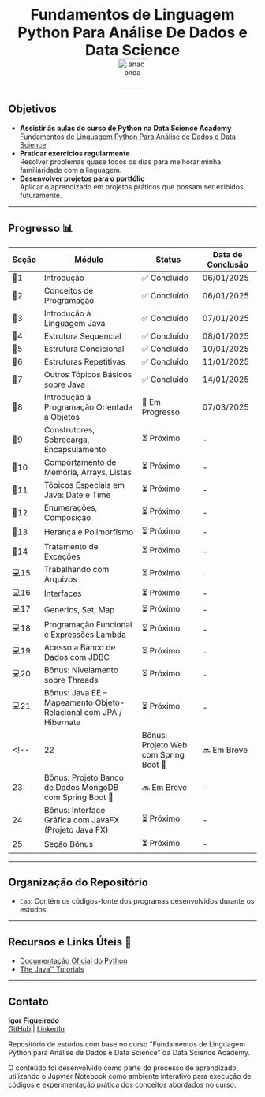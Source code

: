 <p align="center"> <strong style="font-size: 30px;">Fundamentos de Linguagem Python Para Análise De Dados e Data Science</strong> <br> <a href="https://skillicons.dev"> <img src="https://skillicons.dev/icons?i=py" alt="anaconda" width="60" height="60"> </a> </p>

## Objetivos  
- **Assistir às aulas do curso de Python na Data Science Academy**  
  [Fundamentos de Linguagem Python Para Análise de Dados e Data Science]([https://www.udemy.com/course/java-curso-completo/](https://www.datascienceacademy.com.br/course/fundamentos-de-linguagem-python-para-analise-de-dados-e-data-science))  
- **Praticar exercícios regularmente**  
  Resolver problemas quase todos os dias para melhorar minha familiaridade com a linguagem.  
- **Desenvolver projetos para o portfólio**  
  Aplicar o aprendizado em projetos práticos que possam ser exibidos futuramente.

---

## Progresso 📊  

| Seção | Módulo                                                              | Status       | Data de Conclusão |  
|-------|---------------------------------------------------------------------|--------------|--------------------|  
| 🧱1     | Introdução                                                          | ✅ Concluído | 06/01/2025        |  
| 🧱2     | Conceitos de Programação                                            | ✅ Concluído | 06/01/2025        |  
| 🧱3     | Introdução à Linguagem Java                                         | ✅ Concluído | 07/01/2025              |  
| 🧱4     | Estrutura Sequencial                                                | ✅ Concluído   | 08/01/2025               
| 🧱5     | Estrutura Condicional                                               | ✅ Concluído  | 10/01/2025               
| 🧱6     | Estruturas Repetitivas                                              | ✅ Concluído   | 11/01/2025               
| 💾7     | Outros Tópicos Básicos sobre Java                                   | ✅ Concluído  | 14/01/2025                
| 💾8     | Introdução à Programação Orientada a Objetos                        | 🔄 Em Progresso   | 07/03/2025          |  
| 💾9     | Construtores, Sobrecarga, Encapsulamento                            | ⏳ Próximo   | -                |  
| 💾10    | Comportamento de Memória, Arrays, Listas                            | ⏳ Próximo   | -                |  
| 💾11    | Tópicos Especiais em Java: Date e Time                              | ⏳ Próximo   | -                |  
| 💾12    | Enumerações, Composição                                             | ⏳ Próximo   | -                |  
| 💾13    | Herança e Polimorfismo                                              | ⏳ Próximo   | -                |  
| 💾14    | Tratamento de Exceções                                              | ⏳ Próximo   | -                |  
| 💻15    | Trabalhando com Arquivos                                            | ⏳ Próximo   | -                |  
| 💻16    | Interfaces                                                          | ⏳ Próximo   | -                |  
| 💻17    | Generics, Set, Map                                                  | ⏳ Próximo   | -                |  
| 💻18    | Programação Funcional e Expressões Lambda                           | ⏳ Próximo   | -                |  
| 💻19    | Acesso a Banco de Dados com JDBC                                    | ⏳ Próximo   | -                |  
| 💻20    | Bônus: Nivelamento sobre Threads                                    | ⏳ Próximo   | -                |  
| 💻21    | Bônus: Java EE – Mapeamento Objeto-Relacional com JPA / Hibernate   | ⏳ Próximo   | -                |  
<!-- | 22    | Bônus: Projeto Web com Spring Boot 🚨                                | 🔜 Em Breve  | -                |  
| 23    | Bônus: Projeto Banco de Dados MongoDB com Spring Boot 🚨            | 🔜 Em Breve  | -                |  
| 24    | Bônus: Interface Gráfica com JavaFX (Projeto Java FX)               | ⏳ Próximo   | -                |  
| 25    | Seção Bônus                                                         | ⏳ Próximo   | -                |  -->

---

## Organização do Repositório  

- `Cap`: Contém os códigos-fonte dos programas desenvolvidos durante os estudos.  

---

## Recursos e Links Úteis 🔗  
- [Documentação Oficial do Python](https://docs.python.org/3/)  
- [The Java™ Tutorials](https://docs.python.org/pt-br/3.13/tutorial/)  

---

## Contato  
**Igor Figueiredo**  
[GitHub](https://github.com/rejeitado) | [LinkedIn](www.linkedin.com/in/rejeitado)  

Repositório de estudos com base no curso "Fundamentos de Linguagem Python para Análise de Dados e Data Science" da Data Science Academy.

O conteúdo foi desenvolvido como parte do processo de aprendizado, utilizando o Jupyter Notebook como ambiente interativo para execução de códigos e experimentação prática dos conceitos abordados no curso.

